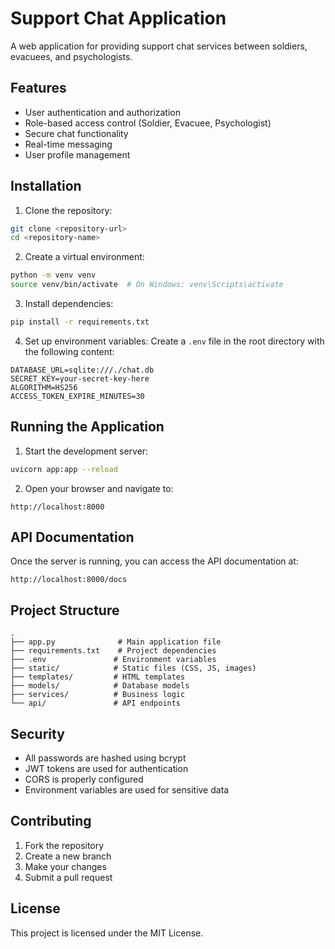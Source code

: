 # Support Chat Application

A web application for providing support chat services between soldiers, evacuees, and psychologists.

## Features

- User authentication and authorization
- Role-based access control (Soldier, Evacuee, Psychologist)
- Secure chat functionality
- Real-time messaging
- User profile management

## Installation

1. Clone the repository:
```bash
git clone <repository-url>
cd <repository-name>
```

2. Create a virtual environment:
```bash
python -m venv venv
source venv/bin/activate  # On Windows: venv\Scripts\activate
```

3. Install dependencies:
```bash
pip install -r requirements.txt
```

4. Set up environment variables:
Create a `.env` file in the root directory with the following content:
```
DATABASE_URL=sqlite:///./chat.db
SECRET_KEY=your-secret-key-here
ALGORITHM=HS256
ACCESS_TOKEN_EXPIRE_MINUTES=30
```

## Running the Application

1. Start the development server:
```bash
uvicorn app:app --reload
```

2. Open your browser and navigate to:
```
http://localhost:8000
```

## API Documentation

Once the server is running, you can access the API documentation at:
```
http://localhost:8000/docs
```

## Project Structure

```
.
├── app.py              # Main application file
├── requirements.txt    # Project dependencies
├── .env               # Environment variables
├── static/            # Static files (CSS, JS, images)
├── templates/         # HTML templates
├── models/            # Database models
├── services/          # Business logic
└── api/               # API endpoints
```

## Security

- All passwords are hashed using bcrypt
- JWT tokens are used for authentication
- CORS is properly configured
- Environment variables are used for sensitive data

## Contributing

1. Fork the repository
2. Create a new branch
3. Make your changes
4. Submit a pull request

## License

This project is licensed under the MIT License. 